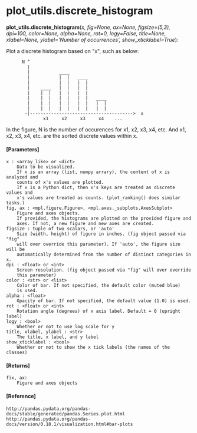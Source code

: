 # plot_utils.discrete_histogram

**plot_utils.discrete_histogram**(*x, fig=None, ax=None, figsize=(5,3), dpi=100, color=None, alpha=None, rot=0, logy=False, title=None, xlabel=None, ylabel='Number of occurrences', show_xticklabel=True*):

Plot a discrete histogram based on "x", such as below:

```
      N ^
        |
        |           ____
        |           |  |   ____
        |           |  |   |  |
        |    ____   |  |   |  |
        |    |  |   |  |   |  |
        |    |  |   |  |   |  |   ____
        |    |  |   |  |   |  |   |  |
        |    |  |   |  |   |  |   |  |
       -|--------------------------------------->  x
              x1     x2     x3     x4    ...
```
              
In the figure, N is the number of occurences for x1, x2, x3, x4, etc. And x1, x2, x3, x4, etc. are the sorted discrete values within x.

#### [Parameters]
    x : <array_like> or <dict>
        Data to be visualized.
        If x is an array (list, numpy arrary), the content of x is analyzed and
        counts of x's values are plotted.
        If x is a Python dict, then x's keys are treated as discrete values and
        x's values are treated as counts. (plot_ranking() does similar tasks.)
    fig, ax : <mpl.figure.Figure>, <mpl.axes._subplots.AxesSubplot>
        Figure and axes objects.
        If provided, the histograms are plotted on the provided figure and
        axes. If not, a new figure and new axes are created.
    figsize : tuple of two scalars, or 'auto'
        Size (width, height) of figure in inches. (fig object passed via "fig"
        will over override this parameter). If 'auto', the figure size will be
        automatically determined from the number of distinct categories in x.
    dpi : <float> or <int>
        Screen resolution. (fig object passed via "fig" will over override
        this parameter)
    color : <str> or <list>
        Color of bar. If not specified, the default color (muted blue)
        is used.
    alpha : <float>
        Opacity of bar. If not specified, the default value (1.0) is used.
    rot : <float> or <int>
        Rotation angle (degrees) of x axis label. Default = 0 (upright label)
    logy : <bool>
        Whether or not to use log scale for y
    title, xlabel, ylabel : <str>
        The title, x label, and y label
    show_xticklabel : <bool>
        Whether or not to show the x tick labels (the names of the classes)
        
#### [Returns]
    fix, ax:
        Figure and axes objects
        
#### [Reference]
    http://pandas.pydata.org/pandas-docs/stable/generated/pandas.Series.plot.html
    http://pandas.pydata.org/pandas-docs/version/0.18.1/visualization.html#bar-plots
